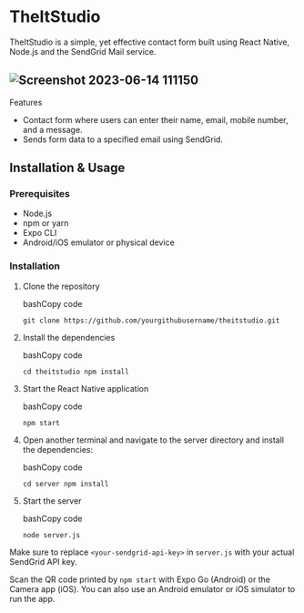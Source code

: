 TheItStudio
===========

TheItStudio is a simple, yet effective contact form built using React Native, Node.js and the SendGrid Mail service.


![Screenshot 2023-06-14 111150](https://github.com/beingrazaabbas/TheItStudio_task/assets/86911625/34370995-1b9c-49c1-97e4-b8bf12fd7bfe)
-------------------
Features



-   Contact form where users can enter their name, email, mobile number, and a message.
-   Sends form data to a specified email using SendGrid.

Installation & Usage
--------------------

### Prerequisites

-   Node.js
-   npm or yarn
-   Expo CLI
-   Android/iOS emulator or physical device

### Installation

1.  Clone the repository

    bashCopy code

    `git clone https://github.com/yourgithubusername/theitstudio.git`

2.  Install the dependencies

    bashCopy code

    `cd theitstudio
    npm install`

3.  Start the React Native application

    bashCopy code

    `npm start`

4.  Open another terminal and navigate to the server directory and install the dependencies:

    bashCopy code

    `cd server
    npm install`

5.  Start the server

    bashCopy code

    `node server.js`

Make sure to replace `<your-sendgrid-api-key>` in `server.js` with your actual SendGrid API key.

Scan the QR code printed by `npm start` with Expo Go (Android) or the Camera app (iOS). You can also use an Android emulator or iOS simulator to run the app.
